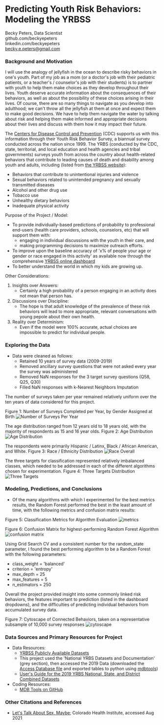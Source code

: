 # Predicting Youth Risk Behaviors: Modeling the YRBSS <br>
Becky Peters, Data Scientist<br>
github.com/beckyepeters<br>
linkedin.com/beckyepeters<br>
becky.e.peters@gmail.com<br>

### Background and Motivation 
I will use the analogy of jellyfish in the ocean to describe risky behaviors in one's youth. Part of my job as a mom (or a doctor's job with their pediatric patients, or a teacher's / counselor's job with their students) is to partner with youth to help them make choices as they develop throughout their lives. Youth deserve accurate information about the consequences of their behaviors, as well as about the possibility of these choices arising in their lives. Of course, there are so many things to navigate as you develop into adulthood; we can't throw all the jellyfish at them at once and expect them to make good decisions. We have to help them navigate the water by talking about risk and helping them make informed and appropriate decisions about their lives and discuss with them how it may impact their future. 

The [Centers for Disease Control and Prevention](https://www.cdc.gov/) (CDC) supports us with this information through their Youth Risk Behavior Survey, a biannual survey conducted across the nation since 1999. The YRBS (conducted by the CDC, state, territorial, and local education and health agencies and tribal governments) surveys youth from across the country about health-related behaviors that contribute to leading causes of death and disability among youth and adults, including (listed from [the YRBSS website](https://www.cdc.gov/healthyyouth/data/yrbs/index.htm)): 
* Behaviors that contribute to unintentional injuries and violence
* Sexual behaviors related to unintended pregnancy and sexually transmitted diseases 
* Alcohol and other drug use
* Tobacco use
* Unhealthy dietary behaviors
* Inadequate physical activity

Purpose of the Project / Model: 
* To provide individually-based predictions of probability to professional end-users (health care providers, schools, counselors, etc) that will support them with: 
    * engaging in individual discussions with the youth in their care, and
    * making programming decisions to maximize outreach efforts.
* To improve upon the baseline accuracy of 'x% of people your age or gender or race engaged in this activity' as available now through the comprehensive [YRBSS online dashboard](https://yrbs-explorer.services.cdc.gov/#/)
* To better understand the world in which my kids are growing up. 

Other Considerations: 
1. Insights over Answers: 
    * Certainly a high probability of a person engaging in an activity does not mean that person has.
2. Discussions over Discipline:  
    * The hope is that adult knowledge of the prevalence of these risk behaviors will lead to more appropriate, relevant conversations with young pepole about their own health. 
3. Reality over Determinism: 
    * Even if the model were 100% accurate, actual choices are impossible to predict for individual people.  

### Exploring the Data
* Data were cleaned as follows: 
    * Retained 10 years of survey data (2009-2019)
    * Removed ancillary survey questions that were not asked every year the survey was administered
    * Removed NaN responses for the 3 target survey questions (Q58, Q25, Q30)
    * Filled NaN responses with k-Nearest Neighbors Imputation

The number of surveys taken per year remained relatively uniform over the ten years of data considered for this project. 

Figure 1: Number of Surveys Completed per Year, by Gender Assigned at Birth
![Number of Surveys Per Year](images/num_per_year.png)

The age distribution ranged from 12 years old to 18 years old, with the majority of respondents as 15 and 16 year olds. 
Figure 2: Age Distribution
![Age Distribution](images/age_overall.png)

The respondents were primarily Hispanic / Latinx, Black / African American, and White. 
Figure 3: Race / Ethnicity Distribution
![Race Overall](images/race_overall.png)

The three targets for classification represented relatively imbalanced classes, which needed to be addressed in each of the different algorithms chosen for experimentation. 
Figure 4: Three Targets Distribution
![Three Targets](images/eachtargetpct.png)

### Modeling, Predictions, and Conclusions
* Of the many algorithms with which I experimented for the best metrics results, the Random Forest performed the best in the least amount of time, with the following metrics and confusion matrix results: 

Figure 5: Classification Metrics for Algorithm Evaluation 
![metrics](images/four_metrics.png)

Figure 6: Confusion Matrix for highest-performing Random Forest Algorithm 
![confusion matrix](images/confusion_matrix.png) 

Using Grid Search CV and a consistent number for the random_state parameter, I found the best performing algorithm to be a Random Forest with the following parameters: 
* class_weight = 'balanced'
* criterion = 'entropy'
* max_depth = 25
* max_features = 5
* n_estimators = 250

Overall the project provided insight into some commonly linked risk behaviors, the features important to prediction (listed in the dashboard dropdowns), and the difficulties of predicting individual behaviors from accumulated survey data.  

Figure 7: Cytoscape of Connected Behaviors, taken on a representative subsample of 10,000 survey responses
![cytoscape](images/cytoscape.png) 

### Data Sources and Primary Resources for Project
* Data Resources: 
    * [YRBSS Publicly Available Datasets](https://www.cdc.gov/healthyyouth/data/yrbs/data.htm) 
    * This project used the 'National YRBS Datasets and Documentation' (grey section), then accessed the 2019 Data (downloaded the [Access Database file](https://www.cdc.gov/healthyyouth/data/yrbs/files/2019/XXH2019_YRBS_Data.zip) and exported tables to python using [mdbtools](https://github.com/mdbtools/mdbtools))
    * [User's Guide for the 2019 YRBS National, State, and District Combined Datasets](https://www.cdc.gov/healthyyouth/data/yrbs/pdf/2019/2019_YRBS_SADC_Documentation.pdf)
* Coding Resources: 
    * [MDB Tools on GitHub](https://github.com/mdbtools/mdbtools)

### Other Citations and References 
* [Let's Talk About Sex, Maybe](https://www.coloradohealthinstitute.org/research/lets-talk-about-sex-maybe); Colorado Health Institute, accessed Aug 2021